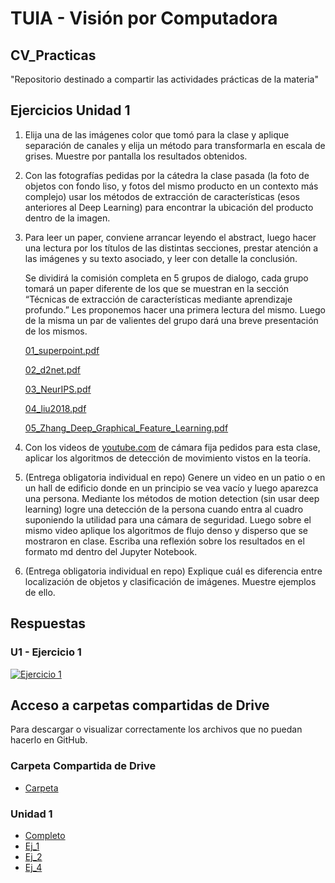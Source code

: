 # TUIA - Visión por Computadora

## CV_Practicas
"Repositorio destinado a compartir las actividades prácticas de la materia"

## Ejercicios Unidad 1

1. Elija una de las imágenes color que tomó para la clase y aplique separación de canales y elija un método para transformarla en escala de grises. Muestre por pantalla los resultados obtenidos. 
2. Con las fotografías pedidas por la cátedra la clase pasada (la foto de objetos con fondo liso, y fotos del mismo producto en un contexto más complejo) usar los métodos de extracción de características (esos anteriores al Deep Learning) para encontrar la ubicación del producto dentro de la imagen. 
3. Para leer un paper, conviene arrancar leyendo el abstract, luego hacer una lectura por los títulos de las distintas secciones, prestar atención a las imágenes y su texto asociado, y leer con detalle la conclusión. 
    
    Se dividirá la comisión completa en 5 grupos de dialogo, cada grupo tomará un paper diferente de los que se muestran en la sección “Técnicas de extracción de características mediante aprendizaje profundo.” Les proponemos hacer una primera lectura del mismo. Luego de la misma un par de valientes del grupo dará una breve presentación de los mismos.
    
    [01_superpoint.pdf](https://drive.google.com/file/d/1tx6GrL1Cr-LnQBSH1K9xffPxbasQugE9/view?usp=drive_web)
    
    [02_d2net.pdf](https://drive.google.com/file/d/1-b07QhWcRdQWYhZxQ6wY97KN_Oiu1M8L/view?usp=drive_web)
    
    [03_NeurIPS.pdf](https://drive.google.com/file/d/1su2irZiTg1brgTUaAGxgUquHzZDzp_7d/view?usp=drive_web)
    
    [04_liu2018.pdf](https://drive.google.com/file/d/1IQT7nKAHXQD7opxk7ws-mLok7NGdXe09/view?usp=drive_web)
    
    [05_Zhang_Deep_Graphical_Feature_Learning.pdf](https://drive.google.com/file/d/15mFrmQvKmCFX_WeFNYfticSOrOKcKVTL/view?usp=drive_web)
    
4. Con los videos de [youtube.com](http://youtube.com) de cámara fija pedidos para esta clase, aplicar los algoritmos de detección de movimiento vistos en la teoría.
5. (Entrega obligatoria individual en repo) Genere un video en un patio o en un hall de edificio donde en un principio se vea vacío y luego aparezca una persona. Mediante los métodos de motion detection (sin usar deep learning) logre una detección de la persona cuando entra al cuadro suponiendo la utilidad para una cámara de seguridad. 
Luego sobre el mismo video aplique los algoritmos de flujo denso y disperso que se mostraron en clase. 
Escriba una reflexión sobre los resultados en el formato md dentro del Jupyter Notebook.
6. (Entrega obligatoria individual en repo) Explique cuál es diferencia entre localización de objetos y clasificación de imágenes. Muestre ejemplos de ello.

## Respuestas

### U1 - Ejercicio 1
[![Ejercicio 1](https://colab.research.google.com/assets/colab-badge.svg)](https://colab.research.google.com/github/MiguelMussi/CV_Practicas/blob/master/Unidad_1_Ej_1.ipynb)

## Acceso a carpetas compartidas de Drive
Para descargar o visualizar correctamente los archivos que no puedan hacerlo en GitHub.

### Carpeta Compartida de Drive
* [Carpeta](https://drive.google.com/drive/folders/1fpd82MvpG1ySu0i6TvPRwvzYXEUJxmdP?usp=drive_link)
  
### Unidad 1
* [Completo](https://colab.research.google.com/drive/1DOzsn_N4hmjNOHzTueAnDH-RtE1OIJSa?usp=drive_link)
* [Ej_1](https://colab.research.google.com/drive/1109aQz6a3acwcCeamOeBf3kcOuZeLBJW?usp=drive_link)
* [Ej_2](https://colab.research.google.com/drive/1LqWwJzpFiftvZ41gvx6WiKyjhCFCx3_F?usp=drive_link)
* [Ej_4](https://colab.research.google.com/drive/1gQsZjev8WSSQ0yi3Y2cmUpTeFIbKAtjI?usp=drive_link)
